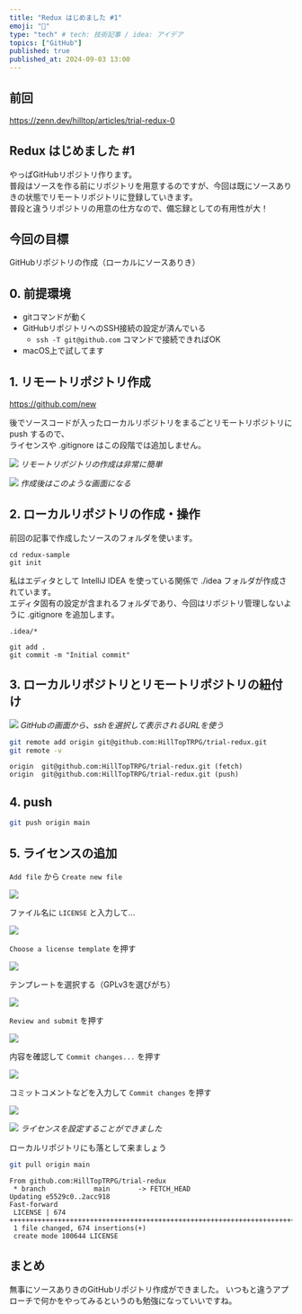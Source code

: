 ```yaml
---
title: "Redux はじめました #1"
emoji: "🫡"
type: "tech" # tech: 技術記事 / idea: アイデア
topics: ["GitHub"]
published: true
published_at: 2024-09-03 13:00
---
```


## 前回

https://zenn.dev/hilltop/articles/trial-redux-0

## Redux はじめました #1

やっぱGitHubリポジトリ作ります。  
普段はソースを作る前にリポジトリを用意するのですが、今回は既にソースありきの状態でリモートリポジトリに登録していきます。  
普段と違うリポジトリの用意の仕方なので、備忘録としての有用性が大！

## 今回の目標

GitHubリポジトリの作成（ローカルにソースありき）

## 0. 前提環境

- gitコマンドが動く
- GitHubリポジトリへのSSH接続の設定が済んでいる
  - `ssh -T git@github.com` コマンドで接続できればOK
- macOS上で試してます

## 1. リモートリポジトリ作成

https://github.com/new

後でソースコードが入ったローカルリポジトリをまるごとリモートリポジトリに push するので、  
ライセンスや .gitignore はこの段階では追加しません。

![](/images/trial-redux-1/01-create-remote-repository.png)
*リモートリポジトリの作成は非常に簡単*

![](/images/trial-redux-1/02-created-remote-repository.png)
*作成後はこのような画面になる*

## 2. ローカルリポジトリの作成・操作

前回の記事で作成したソースのフォルダを使います。

```sh:ソースフォルダのローカルリポジトリ化
cd redux-sample
git init
```

私はエディタとして IntelliJ IDEA を使っている関係で ./idea フォルダが作成されています。  
エディタ固有の設定が含まれるフォルダであり、今回はリポジトリ管理しないように .gitignore を追加します。
```gitignore:./.gitignoreを作成
.idea/*
```

```sh:コミット
git add .
git commit -m "Initial commit"
```

## 3. ローカルリポジトリとリモートリポジトリの紐付け

![](/images/trial-redux-1/03-repository-url.png)
*GitHubの画面から、sshを選択して表示されるURLを使う*

```sh
git remote add origin git@github.com:HillTopTRPG/trial-redux.git
git remote -v
```

```sh:出力例
origin  git@github.com:HillTopTRPG/trial-redux.git (fetch)
origin  git@github.com:HillTopTRPG/trial-redux.git (push)
```

## 4. push

```sh
git push origin main
```

## 5. ライセンスの追加

`Add file` から `Create new file`

![](/images/trial-redux-1/04-create-new-file.png)

ファイル名に `LICENSE` と入力して...

![](/images/trial-redux-1/05-input-new-file-name.png)

`Choose a license template` を押す

![](/images/trial-redux-1/06-inputed-new-file-name.png)

テンプレートを選択する（GPLv3を選びがち）

![](/images/trial-redux-1/07-choose-license.png)

`Review and submit` を押す

![](/images/trial-redux-1/08-choosed-license.png)

内容を確認して `Commit changes...` を押す

![](/images/trial-redux-1/09-commit-license.png)

コミットコメントなどを入力して `Commit changes` を押す

![](/images/trial-redux-1/10-input-commit-comment.png)

![](/images/trial-redux-1/11-created-license.png)
*ライセンスを設定することができました*

ローカルリポジトリにも落として来ましょう

```sh
git pull origin main
```

```sh:出力例
From github.com:HillTopTRPG/trial-redux
 * branch            main       -> FETCH_HEAD
Updating e5529c0..2acc918
Fast-forward
 LICENSE | 674 ++++++++++++++++++++++++++++++++++++++++++++++++++++++++++++++++++++++++++++++++++++++++++++++++++++++++++++++++++++++++++++++++++++++++++++++++++++++++++++++++
 1 file changed, 674 insertions(+)
 create mode 100644 LICENSE
```


## まとめ

無事にソースありきのGitHubリポジトリ作成ができました。
いつもと違うアプローチで何かをやってみるというのも勉強になっていいですね。
